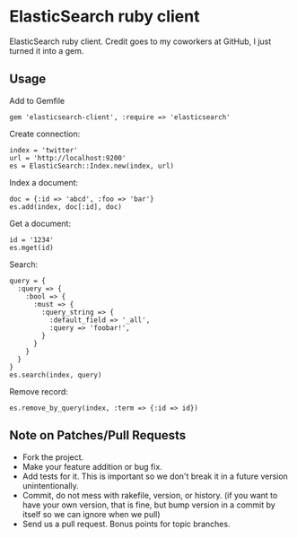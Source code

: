 # ElasticSearch ruby client

ElasticSearch ruby client. Credit goes to my coworkers at GitHub, I just turned it into a gem.

## Usage

Add to Gemfile

    gem 'elasticsearch-client', :require => 'elasticsearch'

Create connection:

    index = 'twitter'
    url = 'http://localhost:9200'
    es = ElasticSearch::Index.new(index, url)

Index a document:

    doc = {:id => 'abcd', :foo => 'bar'}
    es.add(index, doc[:id], doc)

Get a document:

    id = '1234'
    es.mget(id)

Search:

    query = {
      :query => {
        :bool => {
          :must => {
            :query_string => {
              :default_field => '_all',
              :query => 'foobar!',
            }
          }
        }
      }
    }
    es.search(index, query)

Remove record:

    es.remove_by_query(index, :term => {:id => id})

## Note on Patches/Pull Requests

* Fork the project.
* Make your feature addition or bug fix.
* Add tests for it. This is important so we don't break it in a future version unintentionally.
* Commit, do not mess with rakefile, version, or history. (if you want to have your own version, that is fine, but bump version in a commit by itself so we can ignore when we pull)
* Send us a pull request. Bonus points for topic branches.